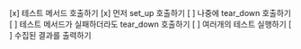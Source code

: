 [x] 테스트 메서드 호출하기
[x] 먼저 set_up 호출하기
[ ] 나중에 tear_down 호출하기
[ ] 테스트 메서드가 실패하더라도 tear_down 호출하기
[ ] 여러개의 테스트 실행하기
[ ] 수집된 결과를 출력하기